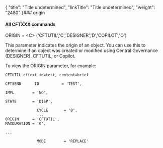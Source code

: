 {
    "title": "Title undetermined",
    "linkTitle": "Title undetermined",
    "weight": "2480"
}### origin

#### All CFTXXX commands

ORIGIN = &lt;C> ('CFTUTIL','C','DESIGNER','D','COPILOT','O')

This parameter indicates the origin of an object. You can use this to determine if an object was created or modified using <span class="mc-variable Primary.CG or_UM variable">Central Governance</span> (DESIGNER), CFTUTIL, or Copilot.

To view the ORIGIN parameter, for example:



    CFTUTIL cftext id=test, content=brief
     
    CFTSEND      ID          = 'TEST',
                  
    IMPL        = 'NO',
                  
    STATE       = 'DISP',

                  CYCLE       = '0',
                  ...
    ORIGIN      = 'CFTUTIL',
    MAXDURATION = '0',
                  
    ...

                  MODE        = 'REPLACE'
